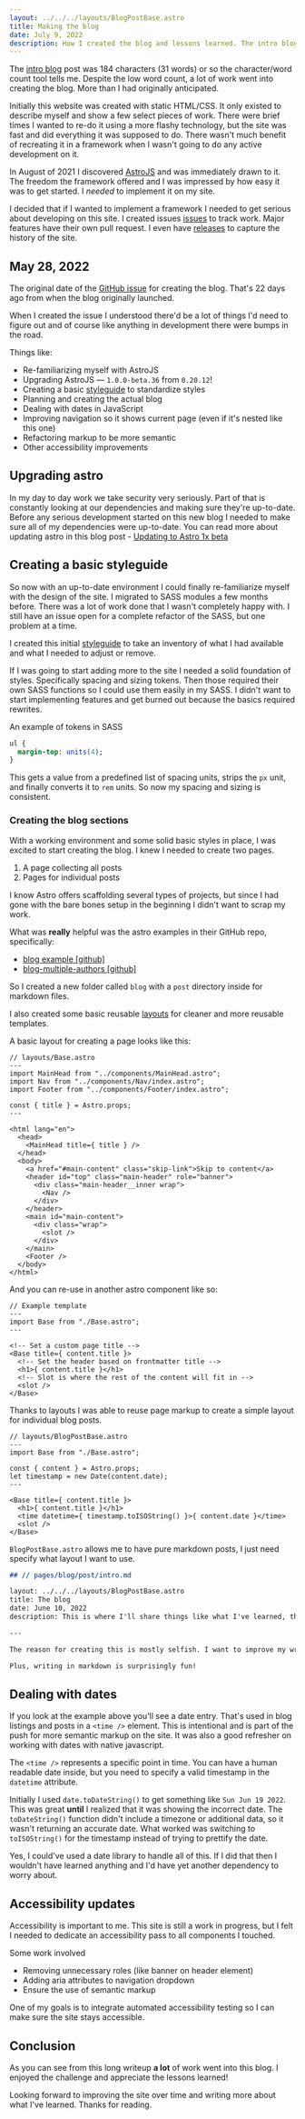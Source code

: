 ```yaml
---
layout: ../../../layouts/BlogPostBase.astro
title: Making the blog
date: July 9, 2022
description: How I created the blog and lessons learned. The intro blog post was 184 characters (31 words) or so the character/word count tool tells me. Despite the low word count, a lot of work went into creating the blog. More than I had originally anticipated.
---
```


The [intro blog](/blog/post/intro) post was 184 characters (31 words) or so the character/word count tool tells me. Despite the low word count, a lot of work went into creating the blog. More than I had originally anticipated.

Initially this website was created with static HTML/CSS. It only existed to describe myself and show a few select pieces of work. There were brief times I wanted to re-do it using a more flashy technology, but the site was fast and did everything it was supposed to do. There wasn't much benefit of recreating it in a framework when I wasn't going to do any active development on it.

In August of 2021 I discovered [AstroJS](https://astro.build/) and was immediately drawn to it. The freedom the framework offered and I was impressed by how easy it was to get started. I _needed_ to implement it on my site.

I decided that if I wanted to implement a framework I needed to get serious about developing on this site. I created issues [issues](https://github.com/mejiaj/mejiaj/issues) to track work. Major features have their own pull request. I even have [releases](https://github.com/mejiaj/mejiaj/releases) to capture the history of the site.

## May 28, 2022

The original date of the [GitHub issue](https://github.com/mejiaj/mejiaj/issues/26) for creating the blog. That's 22 days ago from when the blog originally launched.

When I created the issue I understood there'd be a lot of things I'd need to figure out and of course like anything in development there were bumps in the road.

Things like:

- Re-familiarizing myself with AstroJS
- Upgrading AstroJS — `1.0.0-beta.36` from `0.20.12`!
- Creating a basic [styleguide](/styleguide) to standardize styles
- Planning and creating the actual blog
- Dealing with dates in JavaScript
- Improving navigation so it shows current page (even if it's nested like this one)
- Refactoring markup to be more semantic
- Other accessibility improvements

## Upgrading astro

In my day to day work we take security very seriously. Part of that is constantly looking at our dependencies and making sure they're up-to-date. Before any serious development started on this new blog I needed to make sure all of my dependencies were up-to-date. You can read more about updating astro in this blog post - [Updating to Astro 1x beta](./updating-to-astro-1x-beta)

## Creating a basic styleguide

So now with an up-to-date environment I could finally re-familiarize myself with the design of the site. I migrated to SASS modules a few months before. There was a lot of work done that I wasn't completely happy with. I still have an issue open for a complete refactor of the SASS, but one problem at a time.

I created this initial [styleguide](/styleguide) to take an inventory of what I had available and what I needed to adjust or remove.

If I was going to start adding more to the site I needed a solid foundation of styles. Specifically spacing and sizing tokens. Then those required their own SASS functions so I could use them easily in my SASS. I didn't want to start implementing features and get burned out because the basics required rewrites.

An example of tokens in SASS

```sass
ul {
  margin-top: units(4);
}
```

This gets a value from a predefined list of spacing units, strips the `px` unit, and finally converts it to `rem` units. So now my spacing and sizing is consistent.

### Creating the blog sections

With a working environment and some solid basic styles in place, I was excited to start creating the blog. I knew I needed to create two pages.

1. A page collecting all posts
1. Pages for individual posts

I know Astro offers scaffolding several types of projects, but since I had gone with the bare bones setup in the beginning I didn't want to scrap my work.

What was **really** helpful was the astro examples in their GitHub repo, specifically:

- [blog example [github]](https://github.com/withastro/astro/tree/main/examples/blog)
- [blog-multiple-authors [github]](https://github.com/withastro/astro/tree/main/examples/blog-multiple-authors)

So I created a new folder called `blog` with a `post` directory inside for markdown files.

I also created some basic reusable [layouts](https://docs.astro.build/en/core-concepts/layouts/) for cleaner and more reusable templates.

A basic layout for creating a page looks like this:

```astro
// layouts/Base.astro
---
import MainHead from "../components/MainHead.astro";
import Nav from "../components/Nav/index.astro";
import Footer from "../components/Footer/index.astro";

const { title } = Astro.props;
---

<html lang="en">
  <head>
    <MainHead title={ title } />
  </head>
  <body>
    <a href="#main-content" class="skip-link">Skip to content</a>
    <header id="top" class="main-header" role="banner">
      <div class="main-header__inner wrap">
        <Nav />
      </div>
    </header>
    <main id="main-content">
      <div class="wrap">
        <slot />
      </div>
    </main>
    <Footer />
  </body>
</html>
```

And you can re-use in another astro component like so:

```astro
// Example template
---
import Base from "./Base.astro";
---

<!-- Set a custom page title -->
<Base title={ content.title }>
  <!-- Set the header based on frontmatter title -->
  <h1>{ content.title }</h1>
  <!-- Slot is where the rest of the content will fit in -->
  <slot />
</Base>
```

Thanks to layouts I was able to reuse page markup to create a simple layout for individual blog posts.

```astro
// layouts/BlogPostBase.astro
---
import Base from "./Base.astro";

const { content } = Astro.props;
let timestamp = new Date(content.date);
---

<Base title={ content.title }>
  <h1>{ content.title }</h1>
  <time datetime={ timestamp.toISOString() }>{ content.date }</time>
  <slot />
</Base>
```

`BlogPostBase.astro` allows me to have pure markdown posts, I just need specify what layout I want to use.

```md
## // pages/blog/post/intro.md

layout: ../../../layouts/BlogPostBase.astro
title: The blog
date: June 10, 2022
description: This is where I'll share things like what I've learned, things I've worked on, and improve my writing skills at the same time.

---

The reason for creating this is mostly selfish. I want to improve my writing skills, share what I've learned, and things I've worked on.

Plus, writing in markdown is surprisingly fun!
```

## Dealing with dates

If you look at the example above you'll see a date entry. That's used in blog listings and posts in a `<time />` element. This is intentional and is part of the push for more semantic markup on the site. It was also a good refresher on working with dates with native javascript.

The `<time />` represents a specific point in time. You can have a human readable date inside, but you need to specify a valid timestamp in the `datetime` attribute.

Initially I used `date.toDateString()` to get something like `Sun Jun 19 2022`. This was great **until** I realized that it was showing the incorrect date. The `toDateString()` function didn't include a timezone or additional data, so it wasn't returning an accurate date. What worked was switching to `toISOString()` for the timestamp instead of trying to prettify the date.

Yes, I could've used a date library to handle all of this. If I did that then I wouldn't have learned anything and I'd have yet another dependency to worry about.

## Accessibility updates

Accessibility is important to me. This site is still a work in progress, but I felt I needed to dedicate an accessibility pass to all components I touched.

Some work involved

- Removing unnecessary roles (like banner on header element)
- Adding aria attributes to navigation dropdown
- Ensure the use of semantic markup

One of my goals is to integrate automated accessibility testing so I can make sure the site stays accessible.

## Conclusion

As you can see from this long writeup **a lot** of work went into this blog. I enjoyed the challenge and appreciate the lessons learned!

Looking forward to improving the site over time and writing more about what I've learned. Thanks for reading.
